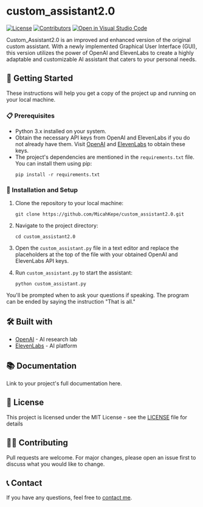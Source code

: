 # custom_assistant2.0
[![License](https://img.shields.io/badge/license-MIT-green)](LICENSE)
[![Contributors](https://img.shields.io/github/contributors/micahkepe/custom_assistant2.0)](https://github.com/micahkepe/custom_assistant2.0/graphs/contributors)
[![Open in Visual Studio Code](https://open.vscode.dev/badges/open-in-vscode.svg)](https://open.vscode.dev/micahkepe/custom_assistant2.0)

Custom_Assistant2.0 is an improved and enhanced version of the original custom assistant. With a newly implemented Graphical User Interface (GUI), this version utilizes the power of OpenAI and ElevenLabs to create a highly adaptable and customizable AI assistant that caters to your personal needs. 

## 🚀 Getting Started

These instructions will help you get a copy of the project up and running on your local machine.

### 📋 Prerequisites

- Python 3.x installed on your system.
- Obtain the necessary API keys from OpenAI and ElevenLabs if you do not already have them. Visit [OpenAI](https://openai.com) and [ElevenLabs](https://beta.elevenlabs.io) to obtain these keys.
- The project's dependencies are mentioned in the `requirements.txt` file. You can install them using pip:
  ```
  pip install -r requirements.txt
  ```

### 🔧 Installation and Setup

1. Clone the repository to your local machine:
   ```
   git clone https://github.com/MicahKepe/custom_assistant2.0.git
   ```
2. Navigate to the project directory:
   ```
   cd custom_assistant2.0
   ```
3. Open the `custom_assistant.py` file in a text editor and replace the placeholders at the top of the file with your obtained OpenAI and ElevenLabs API keys.

4. Run `custom_assistant.py` to start the assistant:
   ```
   python custom_assistant.py
   ```
You'll be prompted when to ask your questions if speaking. The program can be ended by saying the instruction "That is all."

## 🛠️ Built with

- [OpenAI](https://openai.com) - AI research lab
- [ElevenLabs](https://beta.elevenlabs.io) - AI platform

## 📚 Documentation

Link to your project's full documentation here.

## 📃 License

This project is licensed under the MIT License - see the [LICENSE](LICENSE) file for details

## 🙋‍♂️ Contributing

Pull requests are welcome. For major changes, please open an issue first to discuss what you would like to change.

## 📞 Contact

If you have any questions, feel free to [contact me](mailto:micahkepe@gmail.com).
